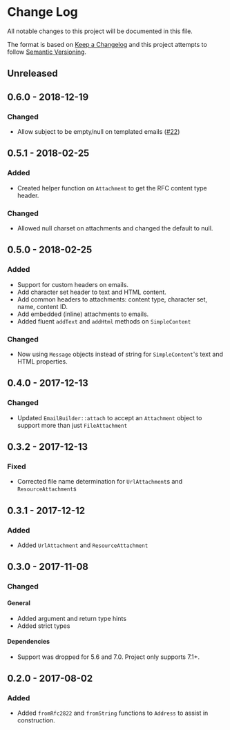# Change Log

All notable changes to this project will be documented in this file.

The format is based on [Keep a Changelog](http://keepachangelog.com/en/1.0.0/)
and this project attempts to follow [Semantic Versioning](http://semver.org/spec/v2.0.0.html).

## Unreleased

## 0.6.0 - 2018-12-19

### Changed

* 	Allow subject to be empty/null on templated emails ([#22](https://github.com/quartzy/php-email/pull/22))

## 0.5.1 - 2018-02-25

### Added

* Created helper function on `Attachment` to get the RFC content type header.

### Changed

* Allowed null charset on attachments and changed the default to null.

## 0.5.0 - 2018-02-25

### Added

* Support for custom headers on emails.
* Add character set header to text and HTML content.
* Add common headers to attachments: content type, character set, name, content ID.
* Add embedded (inline) attachments to emails.
* Added fluent `addText` and `addHtml` methods on `SimpleContent`

### Changed

* Now using `Message` objects instead of string for `SimpleContent`'s text and HTML properties.

## 0.4.0 - 2017-12-13

### Changed

* Updated `EmailBuilder::attach` to accept an `Attachment` object to support more than just `FileAttachment`

## 0.3.2 - 2017-12-13

### Fixed

* Corrected file name determination for `UrlAttachment`s and `ResourceAttachment`s

## 0.3.1 - 2017-12-12

### Added

* Added `UrlAttachment` and `ResourceAttachment`

## 0.3.0 - 2017-11-08

### Changed

#### General

* Added argument and return type hints
* Added strict types

#### Dependencies

* Support was dropped for 5.6 and 7.0. Project only supports 7.1+.

## 0.2.0 - 2017-08-02

### Added

* Added `fromRfc2822` and `fromString` functions to `Address` to assist in construction.
